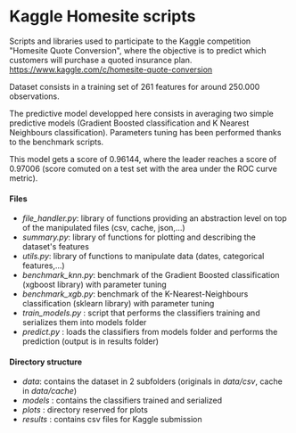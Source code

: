 # Kaggle Homesite scripts

Scripts and libraries used to participate to the Kaggle competition "Homesite Quote Conversion", where the objective is to predict which customers will purchase a quoted insurance plan.
https://www.kaggle.com/c/homesite-quote-conversion

Dataset consists in a training set of 261 features for around 250.000 observations.

The predictive model developped here consists in averaging two simple predictive models (Gradient Boosted classification and K Nearest Neighbours classification). Parameters tuning has been performed thanks to the benchmark scripts.

This model gets a score of 0.96144, where the leader reaches a score of 0.97006 (score comuted on a test set with the  area under the ROC curve metric).

#### Files

* _file_handler.py_: library of functions providing an abstraction level on top of the manipulated files (csv, cache, json,...)
* _summary.py_: library of functions for plotting and describing the dataset's features
* _utils.py_: library of functions to manipulate data (dates, categorical features,...)
* _benchmark_knn.py_: benchmark of the Gradient Boosted classification (xgboost library) with parameter tuning
* _benchmark_xgb.py_: benchmark of the K-Nearest-Neighbours classification (sklearn library) with parameter tuning
* _train_models.py_ : script that performs the classifiers training and serializes them into models folder
* _predict.py_ : loads the classifiers from models folder and performs the prediction (output is in results folder)

#### Directory structure

* _data_: contains the dataset in 2 subfolders (originals in _data/csv_, cache in _data/cache_)
* _models_ : contains the classifiers trained and serialized
* _plots_ : directory reserved for plots
* _results_ : contains csv files for Kaggle submission
